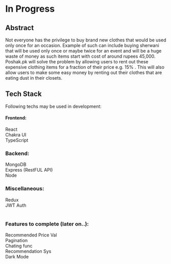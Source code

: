 # In Progress

## Abstract

Not everyone has the privilege to buy brand new clothes that would be used only once for an occasion. Example of such can include buying sherwani that will be used only once or maybe twice for an event and will be a huge waste of money as such items start with cost of around rupees 45,000. Poshak.pk will solve the problem by allowing users to rent out these expensive clothing items for a fraction of their price e.g. 15% . This will also allow users to make some easy money by renting out their clothes that are eating dust in their closets.

## Tech Stack
Following techs may be used in development:

#### Frontend:
React <br/>
Chakra UI <br/>
TypeScript <br/>

### Backend:
MongoDB <br/>
Express (RestFUL API) <br/>
Node <br/>

### Miscellaneous:
Redux <br/>
JWT Auth <br/>
<br/>

### Features to complete (later on..):
Recommended Price Val <br/>
Pagination <br/>
Chating func <br/>
Recommendation Sys <br/>
Dark Mode <br/>
